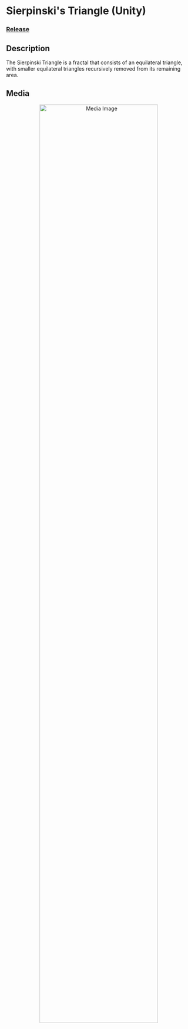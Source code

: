 <h1>Sierpinski's Triangle (Unity)</h1>

### [Release](https://github.com/ItsCam32/SierpinskiTriangle/releases/tag/v1.0.0)

<h2>Description</h2>
The Sierpinski Triangle is a fractal that consists of an equilateral triangle, with smaller equilateral triangles recursively removed from its remaining area.
<br />

<h2>Media</h2>

<p align="center">
<img src="https://i.imgur.com/HNDgV6n.png" height="80%" width="80%" alt="Media Image"/>
</p>
